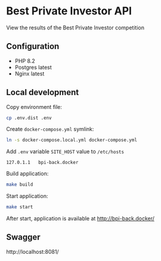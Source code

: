 # Best Private Investor API
View the results of the Best Private Investor competition

## Configuration
- PHP 8.2
- Postgres latest
- Nginx latest

## Local development

Copy environment file:
```bash
cp .env.dist .env
```

Create `docker-compose.yml` symlink:
```bash
ln -s docker-compose.local.yml docker-compose.yml
```

Add `.env` variable `SITE_HOST` value to `/etc/hosts`
```text
127.0.1.1	bpi-back.docker
```

Build application:
```bash
make build
```

Start application:
```bash
make start
```

After start, application is available at http://bpi-back.docker/

## Swagger
http://localhost:8081/
